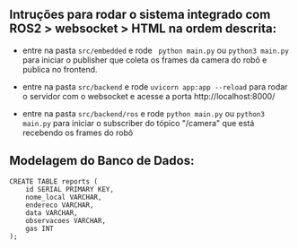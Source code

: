 ## Intruções para rodar o sistema integrado com ROS2 > websocket > HTML na ordem descrita:

- entre na pasta ```src/embedded```  e rode ``` python main.py``` ou ``` python3 main.py ``` para iniciar o publisher que coleta os frames da camera do robô e publica no frontend.

- entre na pasta ```src/backend``` e rode ```uvicorn app:app --reload``` para rodar o servidor com o websocket e acesse a porta http://localhost:8000/

- entre na pasta ```src/backend/ros``` e rode ``` python main.py ``` ou ``` python3 main.py ``` para iniciar o subscriber do tópico "/camera" que está recebendo os frames do robô

## Modelagem do Banco de Dados:

```
CREATE TABLE reports (
    id SERIAL PRIMARY KEY,
    nome_local VARCHAR,
    endereco VARCHAR,
    data VARCHAR,
    observacoes VARCHAR,
    gas INT
);
```